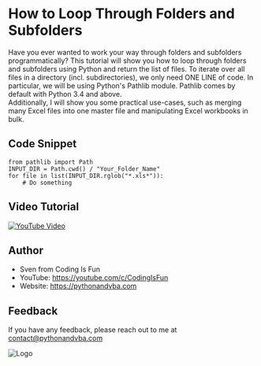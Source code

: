 
# How to Loop Through Folders and Subfolders

Have you ever wanted to work your way through folders and subfolders programmatically? This tutorial will show you how to loop through folders and subfolders using Python and return the list of files. To iterate over all files in a directory (incl. subdirectories), we only need ONE LINE of code. In particular, we will be using Python's Pathlib module. Pathlib comes by default with Python 3.4 and above.  
Additionally, I will show you some practical use-cases, such as merging many Excel files into one master file and manipulating Excel workbooks in bulk.

## Code Snippet

```
from pathlib import Path
INPUT_DIR = Path.cwd() / "Your_Folder_Name"
for file in list(INPUT_DIR.rglob("*.xls*")):
    # Do something
```


## Video Tutorial

[![YouTube Video](https://img.youtube.com/vi/w6-28jcr09Q/0.jpg)](https://youtu.be/w6-28jcr09Q)


## Author

- Sven from Coding Is Fun
- YouTube: https://youtube.com/c/CodingIsFun
- Website: https://pythonandvba.com


## Feedback

If you have any feedback, please reach out to me at contact@pythonandvba.com


![Logo](https://www.pythonandvba.com/banner-img)

